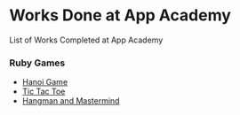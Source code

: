 <!--- set links --->
[hanoi-game]: ./w1/w1d1/towers_of_hanoi.rb
[ttt]: ./w1/w1d2/ttt.rb
[hangman-and-mastermind]: ./w1/w1d3





Works Done at App Academy
========

List of Works Completed at App Academy

### Ruby Games
* [Hanoi Game][hanoi-game]
* [Tic Tac Toe][ttt]
* [Hangman and Mastermind][hangman-and-mastermind]
